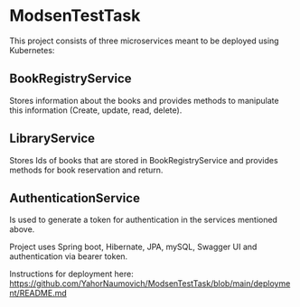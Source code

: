# ModsenTestTask

This project consists of three microservices meant to be deployed using Kubernetes:

## BookRegistryService
Stores information about the books and provides methods to manipulate this information (Create, update, read, delete).

## LibraryService
Stores Ids of books that are stored in BookRegistryService and provides methods for book reservation and return.

## AuthenticationService
Is used to generate a token for authentication in the services mentioned above.


Project uses Spring boot, Hibernate, JPA, mySQL, Swagger UI and authentication via bearer token.


Instructions for deployment here: https://github.com/YahorNaumovich/ModsenTestTask/blob/main/deployment/README.md